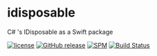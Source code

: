 # idisposable
C# 's IDisposable as a Swift package

[![license](https://img.shields.io/github/license/mashape/apistatus.svg)]()
[![GitHub release](https://img.shields.io/github/release/randymarsh77/scope.svg)]()
[![SPM](https://img.shields.io/badge/SPM-compatible-brightgreen.svg)](https://github.com/apple/swift-package-manager)
[![Build Status](https://api.travis-ci.org/randymarsh77/scope.svg?branch=master)](https://travis-ci.org/randymarsh77/scope)

